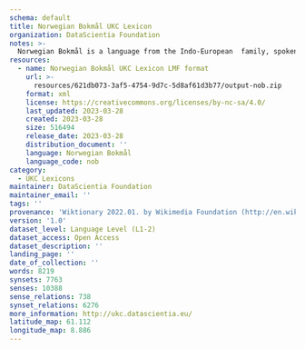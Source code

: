 ```yaml
---
schema: default
title: Norwegian Bokmål UKC Lexicon
organization: DataScientia Foundation
notes: >-
  Norwegian Bokmål is a language from the Indo-European  family, spoken in Eurasia. The UKC Lexicon of Norwegian Bokmål is represented as a lexico-semantic network. It consists of words, word senses, synsets, as well as sense-level and synset-level relationships.
resources:
  - name: Norwegian Bokmål UKC Lexicon LMF format
    url: >-
      resources/621db073-3af5-4754-9d7c-5d8af61d3b77/output-nob.zip
    format: xml
    license: https://creativecommons.org/licenses/by-nc-sa/4.0/
    last_updated: 2023-03-28
    created: 2023-03-28
    size: 516494
    release_date: 2023-03-28
    distribution_document: ''
    language: Norwegian Bokmål
    language_code: nob
category:
  - UKC Lexicons
maintainer: DataScientia Foundation
maintainer_email: ''
tags: ''
provenance: 'Wiktionary 2022.01. by Wikimedia Foundation (http://en.wiktionary.org); CogNet 2.1 by Khuyagbaatar Batsuren, National University of Mongolia (http://cognet.ukc.disi.unitn.it); KinDiv: Kinship Diversity 1.0 by Temuulen Khishigsuren (http://ukc.disi.unitn.it/index.php/kinship/); UniMet: Universal Metonymy 1.0 by Temuulen Khishigsuren and Gábor Bella (http://ukc.disi.unitn.it/index.php/metonymy/); MorphyNet 2.0 by Gábor Bella and Khuyagbaatar Batsuren (http://ukc.disi.unitn.it/index.php/morphynet/); Antonymy 1.0 by Gábor Bella (http://ukc.datascientia.eu); Norwegian Wordnet - Bokmal 1.1.2 by National Library of Norway (https://www.nb.no/sprakbanken/en/resource-catalogue/oai-nb-no-sbr-27/); Open Multilingual Wordnet 1.4 by Francis Bond, Division of Linguistics and Multilingual Studies, Nanyang Technological University (http://compling.hss.ntu.edu.sg/omw/); Princeton WordNet 2.1 by Princeton University (https://wordnet.princeton.edu)'
version: '1.0'
dataset_level: Language Level (L1-2)
dataset_access: Open Access
dataset_description: ''
landing_page: ''
date_of_collection: ''
words: 8219
synsets: 7763
senses: 10388
sense_relations: 738
synset_relations: 6276
more_information: http://ukc.datascientia.eu/
latitude_map: 61.112
longitude_map: 8.886
---
```


